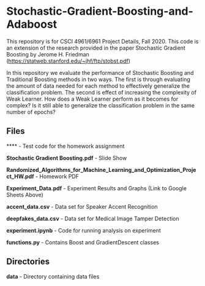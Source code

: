 # Stochastic-Gradient-Boosting-and-Adaboost

This repository is for CSCI 4961/6961 Project Details, Fall 2020. This code is an extension of the research provided in the paper Stochastic Gradient Boosting by Jerome H. Friedman (https://statweb.stanford.edu/~jhf/ftp/stobst.pdf) 

In this repository we evaluate the performance of Stochastic Boosting and Traditional Boosting methods in two ways. The first is through evaluating the amount of data needed for each method to effectively generalize the classification problem. The second is effect of increasing the complexity of Weak Learner. How does a Weak Learner perform as it becomes for complex? Is it still able to generalize the classification problem in the same number of epochs?

## Files

  **** - Test code for the homework assignment

  **Stochastic Gradient Boosting.pdf** - Slide Show
  
  **Randomized_Algorithms_for_Machine_Learning_and_Optimization_Project_HW.pdf** - Homework PDF
  
  **Experiment_Data.pdf** - Experiment Results and Graphs (Link to Google Sheets Above)
  
  **accent_data.csv** - Data set for Speaker Accent Recognition
  
  **deepfakes_data.csv** - Data set for Medical Image Tamper Detection
  
  **experiment.ipynb** - Code for running analysis on experiment
  
  **functions.py** - Contains Boost and GradientDescent classes

## Directories

  **data** - Directory containing data files

